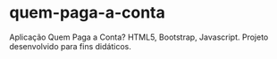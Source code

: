 # quem-paga-a-conta
Aplicação Quem Paga a Conta?
HTML5, Bootstrap, Javascript.
Projeto desenvolvido para fins didáticos.

